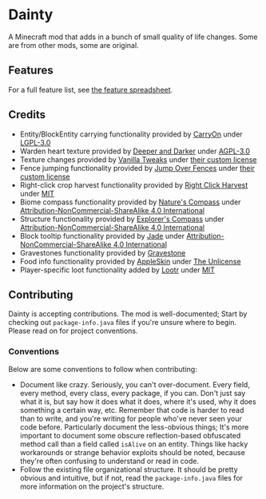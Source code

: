# Dainty

A Minecraft mod that adds in a bunch of small quality of life changes. Some are from other mods, some are original.

## Features

For a full feature list, see [the feature spreadsheet](https://airtable.com/invite/l?inviteId=invQFnQWsgmLwT0gx&inviteToken=251c5169dbc215d3906cff9ebcb2aee7686c607bd901e0f47a6741e8279dd355&utm_medium=email&utm_source=product_team&utm_content=transactional-alerts).

## Credits

- Entity/BlockEntity carrying functionality provided by [CarryOn](https://github.com/Tschipp/CarryOn/tree/1.21) under [LGPL-3.0](https://www.gnu.org/licenses/lgpl-3.0.en.html)
- Warden heart texture provided by [Deeper and Darker](https://github.com/KyaniteMods/DeeperAndDarker/tree/neoforge-1.21) under [AGPL-3.0](https://www.gnu.org/licenses/agpl-3.0.en.html)
- Texture changes provided by [Vanilla Tweaks](https://vanillatweaks.net/) under [their custom license](https://vanillatweaks.net/terms/)
- Fence jumping functionality provided by [Jump Over Fences](https://gitlab.com/kreezxil/jump-over-fences/) under [their custom license](https://gitlab.com/kreezxil/jump-over-fences/-/blob/1.16.4/README.md?ref_type=heads&plain=1#L13)
- Right-click crop harvest functionality provided by [Right Click Harvest](https://github.com/JamCoreModding/right-click-harvest/tree/main?tab=MIT-1-ov-file) under [MIT](https://opensource.org/license/mit)
- Biome compass functionality provided by [Nature's Compass](https://github.com/MattCzyr/NaturesCompass/tree/neoforge-1.21.1) under [Attribution-NonCommercial-ShareAlike 4.0 International](https://creativecommons.org/licenses/by-nc-sa/4.0/deed.en)
- Structure functionality provided by [Explorer's Compass](https://github.com/MattCzyr/ExplorersCompass/tree/neoforge-1.21.1) under [Attribution-NonCommercial-ShareAlike 4.0 International](https://creativecommons.org/licenses/by-nc-sa/4.0/deed.en)
- Block tooltip functionality provided by [Jade](https://github.com/Snownee/Jade/tree/1.21-neoforge) under [Attribution-NonCommercial-ShareAlike 4.0 International](https://creativecommons.org/licenses/by-nc-sa/4.0/deed.en)
- Gravestones functionality provided by [Gravestone](https://github.com/henkelmax/gravestone/tree/1.21.1)
- Food info functionality provided by [AppleSkin](https://github.com/squeek502/AppleSkin/tree/1.21-neoforge?tab=License-1-ov-file) under [The Unlicense](https://github.com/squeek502/AppleSkin/blob/1.21-neoforge/LICENSE)
- Player-specific loot functionality added by [Lootr](https://github.com/LootrMinecraft/Lootr/tree/1.21) under [MIT](https://opensource.org/license/mit)

## Contributing

Dainty is accepting contributions. The mod is well-documented; Start by checking out `package-info.java` files if you're unsure where to begin. Please read on for project conventions.

### Conventions

Below are some conventions to follow when contributing:

- Document like crazy. Seriously, you can't over-document. Every field, every method, every class, every package, if you can. Don't just say what it is, but say how it does what it does, where it's used, why it does something a certain way, etc. Remember that code is harder to read than to write, and you're writing for people who've never seen your code before. Particularly document the less-obvious things; It's more important to document some obscure reflection-based obfuscated method call than a field called `isAlive` on an entity. Things like hacky workarounds or strange behavior exploits should be noted, because they're often confusing to understand or read in code.
- Follow the existing file organizational structure. It should be pretty obvious and intuitive, but if not, read the `package-info.java` files for more information on the project's structure.